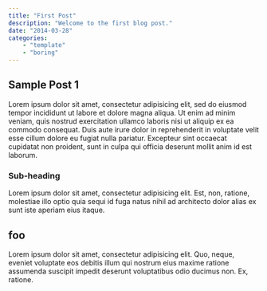 ```yaml
---
title: "First Post"
description: "Welcome to the first blog post."
date: "2014-03-28"
categories: 
    - "template"
    - "boring"
---
```


## Sample Post 1

Lorem ipsum dolor sit amet, consectetur adipisicing elit, sed do eiusmod
tempor incididunt ut labore et dolore magna aliqua. Ut enim ad minim veniam,
quis nostrud exercitation ullamco laboris nisi ut aliquip ex ea commodo
consequat. Duis aute irure dolor in reprehenderit in voluptate velit esse
cillum dolore eu fugiat nulla pariatur. Excepteur sint occaecat cupidatat non
proident, sunt in culpa qui officia deserunt mollit anim id est laborum.

### Sub-heading

Lorem ipsum dolor sit amet, consectetur adipisicing elit. Est, non, ratione,
molestiae illo optio quia sequi id fuga natus nihil ad architecto dolor alias
ex sunt iste aperiam eius itaque.


## foo

Lorem ipsum dolor sit amet, consectetur adipisicing elit. Quo, neque, eveniet
voluptate eos debitis illum qui nostrum eius maxime ratione assumenda suscipit
impedit deserunt voluptatibus odio ducimus non. Ex, ratione.
